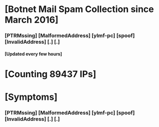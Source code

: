 # [Botnet Mail Spam Collection since March 2016]
### [PTRMssing] [MalformedAddress] [ylmf-pc] [spoof] [InvalidAddress] [.] [.]
#### [Updated every few hours]

# [Counting 89437 IPs]

# [Symptoms] 
###   [PTRMssing] [MalformedAddress] [ylmf-pc] [spoof] [InvalidAddress] [.] [.]
